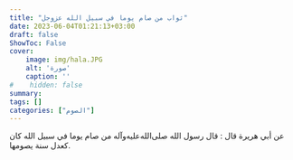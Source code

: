 ```yaml
---
title: "ثواب من صام يوما في سبيل الله عزوجل"
date: 2023-06-04T01:21:13+03:00
draft: false
ShowToc: False
cover:
    image: img/hala.JPG
    alt: 'صورة'
    caption: ''
#    hidden: false
summary: 
tags: []
categories: ["الصوم"]
---
```

عن أبي هريرة
قال : قال رسول الله صلى‌الله‌عليه‌وآله من صام يوما في سبيل الله كان كعدل سنة
يصومها.

